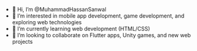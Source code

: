 - 👋 Hi, I’m @MuhammadHassanSanwal
- 👀 I’m interested in mobile app development, game development, and exploring web technologies
- 🌱 I’m currently learning web development (HTML/CSS)
- 💞️ I’m looking to collaborate on Flutter apps, Unity games, and new web projects
<!---
MuhammadHassanSanwal/MuhammadHassanSanwal is a ✨ special ✨ repository because its `README.md` (this file) appears on your GitHub profile.
You can click the Preview link to take a look at your changes.
--->
